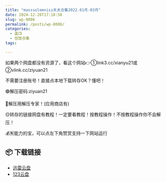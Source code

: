 ```yaml
---
title: "masssolemnisz夫夫合集2022.01月-03月"
date: 2024-12-26T17:18:58
slug: wp-8086
permalink: /posts/wp-8086/
categories:
  - 盖📺
  - 恰饭合集
tags:

---
```


如果两个网盘都没有资源了，看这个网站👉①link3.cc/xianyu21或②vlink.cc/ziyuan21

不需要注册账号！直接点本地下载转存OK？懂吧！

🟢解压密码:ziyuan21

🔵解压用解压专家！(应用商店有)

🟡转存的链接网盘有教程！一定要看教程！按教程操作！不按教程操作你不会解压！

💰🈶能力的宝，可以点左下角赞赏支持一下网站运行

## 📦 下载链接
- [迅雷云盘](https://blziyuan21.com/pay-download/8086?key=1b02035557&down_id=0)
- [123云盘](https://blziyuan21.com/pay-download/8086?key=1b02035557&down_id=1)

